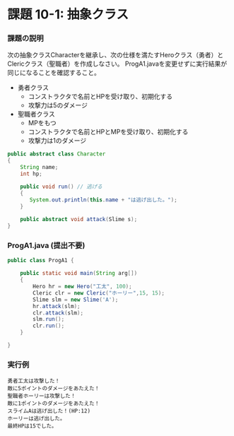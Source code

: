 # 課題 10-1: 抽象クラス

### 課題の説明
次の抽象クラスCharacterを継承し、次の仕様を満たすHeroクラス（勇者）とClericクラス（聖職者）を作成しなさい。
ProgA1.javaを変更せずに実行結果が同じになることを確認すること。

- 勇者クラス
  - コンストラクタで名前とHPを受け取り、初期化する
  - 攻撃力は5のダメージ
- 聖職者クラス
  - MPをもつ
  - コンストラクタで名前とHPとMPを受け取り、初期化する
  - 攻撃力は1のダメージ


```java
public abstract class Character
{
    String name;
    int hp;

    public void run() // 逃げる
    {
       System.out.println(this.name + "は逃げ出した。");
    }
    
    public abstract void attack(Slime s);
}
```


### ProgA1.java (提出不要)
```java
public class ProgA1 {

	public static void main(String arg[])
	{
		Hero hr = new Hero("工太", 100);
		Cleric clr = new Cleric("ホーリー",15, 15);
		Slime slm = new Slime('A');
		hr.attack(slm);
		clr.attack(slm);
		slm.run();
		clr.run();
	}

}
```

### 実行例
```
勇者工太は攻撃した！
敵に5ポイントのダメージをあたえた！
聖職者ホーリーは攻撃した！
敵に1ポイントのダメージをあたえた！
スライムAは逃げ出した！(HP:12)
ホーリーは逃げ出した。
最終HPは15でした。
```
